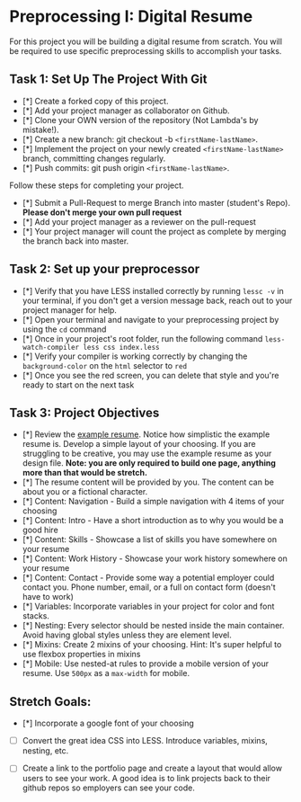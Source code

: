 # Preprocessing I: Digital Resume

For this project you will be building a digital resume from scratch. You will be required to use specific preprocessing skills to accomplish your tasks.  

## Task 1: Set Up The Project With Git

- [*] Create a forked copy of this project.
- [*] Add your project manager as collaborator on Github.
- [*] Clone your OWN version of the repository (Not Lambda's by mistake!).
- [*] Create a new branch: git checkout -b `<firstName-lastName>`.
- [*] Implement the project on your newly created `<firstName-lastName>` branch, committing changes regularly.
- [*] Push commits: git push origin `<firstName-lastName>`.
 
Follow these steps for completing your project.

- [*] Submit a Pull-Request to merge <firstName-lastName> Branch into master (student's  Repo). **Please don't merge your own pull request**
- [*] Add your project manager as a reviewer on the pull-request
- [*] Your project manager will count the project as complete by merging the branch back into master.

## Task 2: Set up your preprocessor
* [*] Verify that you have LESS installed correctly by running `lessc -v` in your terminal, if you don't get a version message back, reach out to your project manager for help.
* [*] Open your terminal and navigate to your preprocessing project by using the `cd` command
* [*] Once in your project's root folder, run the following command `less-watch-compiler less css index.less`
* [*] Verify your compiler is working correctly by changing the `background-color` on the `html` selector to `red`
* [*] Once you see the red screen, you can delete that style and you're ready to start on the next task

## Task 3: Project Objectives

* [*] Review the [example resume](resume-example.png).  Notice how simplistic the example resume is.  Develop a simple layout of your choosing. If you are struggling to be creative, you may use the example resume as your design file. 
**Note: you are only required to build one page, anything more than that would be stretch.**
* [*] The resume content will be provided by you. The content can be about you or a fictional character.  
* [*] Content: Navigation - Build a simple navigation with 4 items of your choosing
* [*] Content: Intro - Have a short introduction as to why you would be a good hire
* [*] Content: Skills - Showcase a list of skills you have somewhere on your resume
* [*] Content: Work History - Showcase your work history somewhere on your resume
* [*] Content: Contact - Provide some way a potential employer could contact you.  Phone number, email, or a full on contact form (doesn't have to work)
* [*] Variables: Incorporate variables in your project for color and font stacks.  
* [*] Nesting: Every selector should be nested inside the main container.  Avoid having global styles unless they are element level.
* [*] Mixins: Create 2 mixins of your choosing. Hint: It's super helpful to use flexbox properties in mixins
* [*] Mobile: Use nested-at rules to provide a mobile version of your resume.  Use `500px` as a `max-width` for mobile. 

## Stretch Goals: 
* [*] Incorporate a google font of your choosing
* [ ] Convert the great idea CSS into LESS.  Introduce variables, mixins, nesting, etc. 
* [ ] Create a link to the portfolio page and create a layout that would allow users to see your work.  A good idea is to link projects back to their github repos so employers can see your code.



